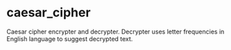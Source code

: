 # caesar_cipher
Caesar cipher encrypter and decrypter. Decrypter uses letter frequencies in English language to suggest decrypted text.

